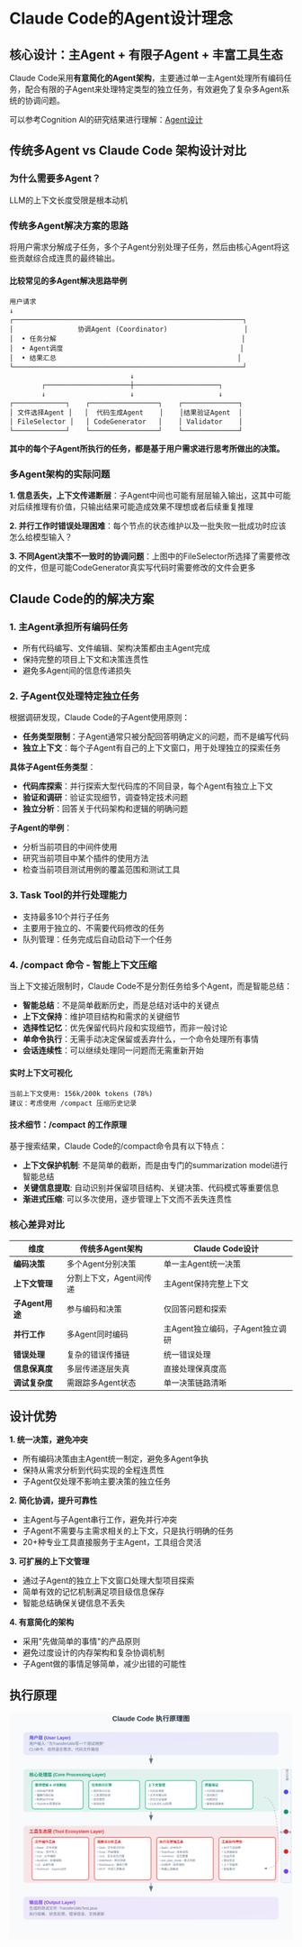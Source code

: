 # Claude Code的Agent设计理念

## **核心设计：主Agent + 有限子Agent + 丰富工具生态**

Claude Code采用**有意简化的Agent架构**，主要通过单一主Agent处理所有编码任务，配合有限的子Agent来处理特定类型的独立任务，有效避免了复杂多Agent系统的协调问题。

可以参考Cognition AI的研究结果进行理解：[Agent设计](https://cognition.ai/blog/dont-build-multi-agents#principles-of-context-engineering)

## 传统多Agent vs Claude Code 架构设计对比

### 为什么需要多Agent？

LLM的上下文长度受限是根本动机

### 传统多Agent解决方案的思路

将用户需求分解成子任务，多个子Agent分别处理子任务，然后由核心Agent将这些贡献综合成连贯的最终输出。

#### 比较常见的多Agent解决思路举例
```
用户请求
↓
┌─────────────────────────────────────────────────────────┐
│                协调Agent (Coordinator)                   │
│  • 任务分解                                              │
│  • Agent调度                                            │
│  • 结果汇总                                             │
└─────────────────────────────────────────────────────────┘
                              ↓
        ┌─────────────────────┼─────────────────────┐
        ↓                     ↓                     ↓          
┌─────────────┐    ┌─────────────────┐    ┌──────────────┐
│ 文件选择Agent │   │  代码生成Agent    │    │结果验证Agent  │
│ FileSelector │   │ CodeGenerator   │    │ Validator    │
└─────────────┘    └─────────────────┘    └──────────────┘
```
**其中的每个子Agent所执行的任务，都是基于用户需求进行思考所做出的决策。**

### 多Agent架构的实际问题

**1. 信息丢失，上下文传递断层**：子Agent中间也可能有层层输入输出，这其中可能对后续推理有价值，只输出结果可能造成效果不理想或者后续重复推理

**2. 并行工作时错误处理困难**：每个节点的状态维护以及一批失败一批成功时应该怎么给模型输入？

**3. 不同Agent决策不一致时的协调问题**：上图中的FileSelector所选择了需要修改的文件，但是可能CodeGenerator真实写代码时需要修改的文件会更多

## Claude Code的的解决方案

### **1. 主Agent承担所有编码任务**
- 所有代码编写、文件编辑、架构决策都由主Agent完成
- 保持完整的项目上下文和决策连贯性
- 避免多Agent间的信息传递损失

### **2. 子Agent仅处理特定独立任务**
根据调研发现，Claude Code的子Agent使用原则：
- **任务类型限制**：子Agent通常只被分配回答明确定义的问题，而不是编写代码
- **独立上下文**：每个子Agent有自己的上下文窗口，用于处理独立的探索任务

**具体子Agent任务类型**：
- **代码库探索**：并行探索大型代码库的不同目录，每个Agent有独立上下文
- **验证和调研**：验证实现细节，调查特定技术问题
- **独立分析**：回答关于代码架构和逻辑的明确问题

**子Agent的举例**：
- 分析当前项目的中间件使用
- 研究当前项目中某个插件的使用方法
- 检查当前项目测试用例的覆盖范围和测试工具

### **3. Task Tool的并行处理能力**
- 支持最多10个并行子任务
- 主要用于独立的、不需要代码修改的任务
- 队列管理：任务完成后自动启动下一个任务

### **4. /compact 命令 - 智能上下文压缩**

当上下文接近限制时，Claude Code不是分割任务给多个Agent，而是智能总结：
- **智能总结**：不是简单截断历史，而是总结对话中的关键点
- **上下文保持**：维护项目结构和需求的关键细节
- **选择性记忆**：优先保留代码片段和实现细节，而非一般讨论
- **单命令执行**：无需手动决定保留或丢弃什么，一个命令处理所有事情
- **会话连续性**：可以继续处理同一问题而无需重新开始

#### **实时上下文可视化**
```
当前上下文使用: 156k/200k tokens (78%)
建议：考虑使用 /compact 压缩历史记录
```

#### **技术细节：/compact 的工作原理**

基于搜索结果，Claude Code的/compact命令具有以下特点：
- **上下文保护机制**: 不是简单的截断，而是由专门的summarization model进行智能总结
- **关键信息提取**: 自动识别并保留项目结构、关键决策、代码模式等重要信息
- **渐进式压缩**: 可以多次使用，逐步管理上下文而不丢失连贯性

### 核心差异对比

| 维度 | 传统多Agent架构 | Claude Code设计 |
|------|-------------|-------------------|
| **编码决策** | 多个Agent分别决策 | 单一主Agent统一决策 |
| **上下文管理** | 分割上下文，Agent间传递 | 主Agent保持完整上下文 |
| **子Agent用途** | 参与编码和决策 | 仅回答问题和探索 |
| **并行工作** | 多Agent同时编码 | 主Agent独立编码，子Agent独立调研 |
| **错误处理** | 复杂的错误传播链 | 统一错误处理 |
| **信息保真度** | 多层传递逐层失真 | 直接处理保真度高 |
| **调试复杂度** | 需跟踪多Agent状态 | 单一决策链路清晰 |

## **设计优势**

**1. 统一决策，避免冲突**
- 所有编码决策由主Agent统一制定，避免多Agent争执
- 保持从需求分析到代码实现的全程连贯性
- 子Agent仅处理不影响主要决策的独立任务

**2. 简化协调，提升可靠性**
- 主Agent与子Agent串行工作，避免并行冲突
- 子Agent不需要与主需求相关的上下文，只是执行明确的任务
- 20+种专业工具直接服务于主Agent，工具组合灵活

**3. 可扩展的上下文管理**
- 通过子Agent的独立上下文窗口处理大型项目探索
- 简单有效的记忆机制满足项目级信息保存
- 智能总结确保关键信息不丢失

**4. 有意简化的架构**
- 采用"先做简单的事情"的产品原则
- 避免过度设计的内存架构和复杂协调机制
- 子Agent做的事情足够简单，减少出错的可能性

## **执行原理**

![Claude Code执行原理图](claude_code_architecture.svg)

